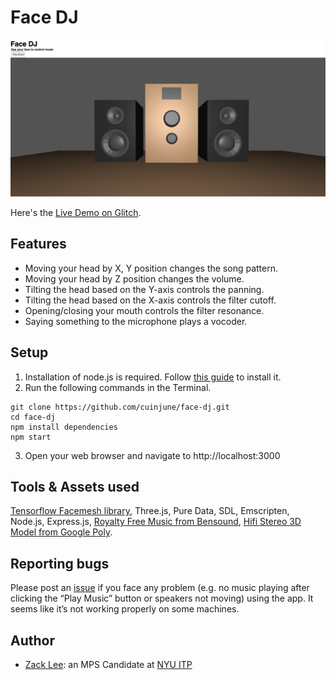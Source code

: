# Face DJ
<img src="screenshot.png" alt="Screenshot" width="1000"/>

Here's the [Live Demo on Glitch](https://cuinjune-face-dj.glitch.me/).

## Features
* Moving your head by X, Y position changes the song pattern.
* Moving your head by Z position changes the volume.
* Tilting the head based on the Y-axis controls the panning.
* Tilting the head based on the X-axis controls the filter cutoff.
* Opening/closing your mouth controls the filter resonance.
* Saying something to the microphone plays a vocoder.

## Setup
1. Installation of node.js is required. Follow [this guide](https://github.com/itp-dwd/2020-spring/blob/master/guides/installing-nodejs.md) to install it.
2. Run the following commands in the Terminal.
```
git clone https://github.com/cuinjune/face-dj.git
cd face-dj
npm install dependencies
npm start
```
3. Open your web browser and navigate to http://localhost:3000

## Tools & Assets used
[Tensorflow Facemesh library](https://github.com/tensorflow/tfjs-models/tree/master/facemesh), Three.js, Pure Data, SDL, Emscripten, Node.js, Express.js, [Royalty Free Music from Bensound](https://www.bensound.com/royalty-free-music/track/dance), [Hifi Stereo 3D Model from Google Poly](https://poly.google.com/view/4lmTyNSCszQ).

## Reporting bugs
Please post an [issue](https://github.com/cuinjune/face-dj/issues) if you face any problem (e.g. no music playing after clicking the “Play Music” button or speakers not moving) using the app. It seems like it’s not working properly on some machines.

## Author
* [Zack Lee](https://www.cuinjune.com/about): an MPS Candidate at [NYU ITP](https://itp.nyu.edu)

